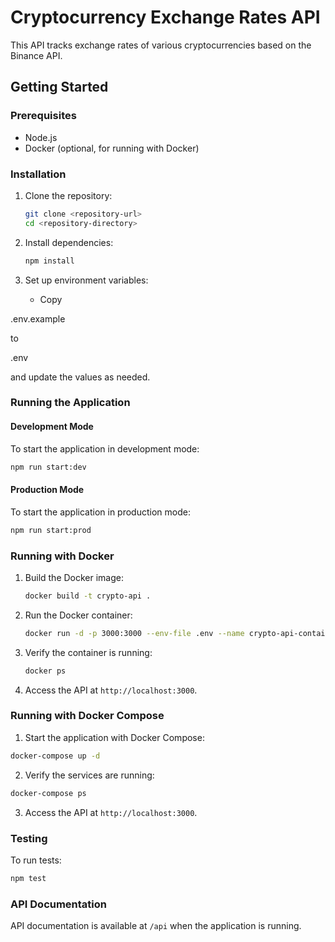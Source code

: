 # Cryptocurrency Exchange Rates API

This API tracks exchange rates of various cryptocurrencies based on the Binance API.

## Getting Started

### Prerequisites

- Node.js
- Docker (optional, for running with Docker)

### Installation

1. Clone the repository:

   ```sh
   git clone <repository-url>
   cd <repository-directory>
   ```

2. Install dependencies:

   ```sh
   npm install
   ```

3. Set up environment variables:
   - Copy

.env.example

to

.env

and update the values as needed.

### Running the Application

#### Development Mode

To start the application in development mode:

```sh
npm run start:dev
```

#### Production Mode

To start the application in production mode:

```sh
npm run start:prod
```

### Running with Docker

1. Build the Docker image:

   ```sh
   docker build -t crypto-api .
   ```

2. Run the Docker container:


    ```sh
    docker run -d -p 3000:3000 --env-file .env --name crypto-api-container crypto-api
    ```

3. Verify the container is running:


    ```sh
    docker ps
    ```

4. Access the API at `http://localhost:3000`.

### Running with Docker Compose

1. Start the application with Docker Compose:

```sh
docker-compose up -d
```

2. Verify the services are running:

```sh
docker-compose ps
```

3. Access the API at `http://localhost:3000`.

### Testing

To run tests:

```sh
npm test
```

### API Documentation

API documentation is available at `/api` when the application is running.
